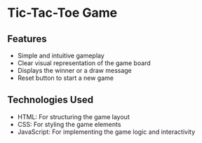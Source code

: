 # Tic-Tac-Toe Game


## Features
*   Simple and intuitive gameplay
*   Clear visual representation of the game board
*   Displays the winner or a draw message
*   Reset button to start a new game
  
## Technologies Used
*   HTML: For structuring the game layout
*   CSS: For styling the game elements
*   JavaScript: For implementing the game logic and interactivity
